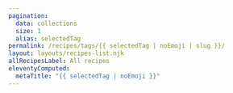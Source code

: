 ```yaml
---
pagination:
  data: collections
  size: 1
  alias: selectedTag
permalink: /recipes/tags/{{ selectedTag | noEmoji | slug }}/
layout: layouts/recipes-list.njk
allRecipesLabel: All recipes
eleventyComputed:
  metaTitle: "{{ selectedTag | noEmoji }}"
---
```

